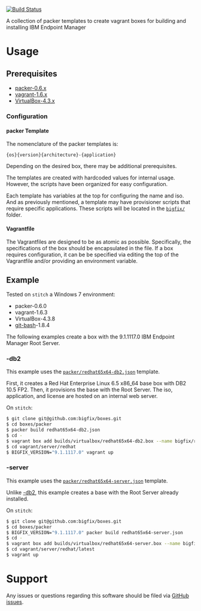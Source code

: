 [![Build Status](https://travis-ci.org/bigfix/boxes.svg?branch=master)](https://travis-ci.org/bigfix/boxes)

A collection of packer templates to create vagrant boxes for building and installing IBM Endpoint Manager

# Usage
## Prerequisites
- [packer-0.6.x](http://www.packer.io/downloads.html)
- [vagrant-1.6.x](http://www.vagrantup.com/downloads.html)
- [VirtualBox-4.3.x](https://www.virtualbox.org/wiki/Downloads)

### Configuration
#### packer Template
The nomenclature of the packer templates is:

```
{os}{version}{architecture}-{application}
```

Depending on the desired box, there may be additional prerequisites.

The templates are created with hardcoded values for internal usage. However, the scripts have been organized for easy configuration.

Each template has variables at the top for configuring the name and iso. And as previously mentioned, a template may have provisioner scripts that require specific applications. These scripts will be located in the [`bigfix/`](bigfix/) folder.

#### Vagrantfile
The Vagrantfiles are designed to be as atomic as possible. Specifically, the specifications of the box should be encapsulated in the file. If a box requires configuration, it can be be specified via editing the top of the Vagrantfile and/or providing an environment variable.

## Example
Tested on `stitch` a Windows 7 environment:
- packer-0.6.0
- vagrant-1.6.3
- VirtualBox-4.3.8
- [git-bash](http://git-scm.com/download/win)-1.8.4

The following examples create a box with the 9.1.1117.0 IBM Endpoint Manager Root Server. 

### -db2
This example uses the [`packer/redhat65x64-db2.json`](redhat65x64-db2.json) template.

First, it creates a Red Hat Enterprise Linux 6.5 x86_64 base box with DB2 10.5 FP2. Then, it provisions the base with the Root Server. The iso, application, and license are hosted on an internal web server.

On `stitch`:

```bash
$ git clone git@github.com:bigfix/boxes.git
$ cd boxes/packer
$ packer build redhat65x64-db2.json
$ cd -
$ vagrant box add builds/virtualbox/redhat65x64-db2.box --name bigfix/redhat65x64-db2
$ cd vagrant/server/redhat
$ BIGFIX_VERSION="9.1.1117.0" vagrant up
```

### -server
This example uses the [`packer/redhat65x64-server.json`](redhat65x64-db2.json) template.

Unlike [-db2](#-db2), this example creates a base with the Root Server already installed.

On `stitch`:

```bash
$ git clone git@github.com:bigfix/boxes.git
$ cd boxes/packer
$ BIGFIX_VERSION="9.1.1117.0" packer build redhat65x64-server.json
$ cd -
$ vagrant box add builds/virtualbox/redhat65x64-server.box --name bigfix/redhat65x64-server91patch3
$ cd vagrant/server/redhat/latest
$ vagrant up
```

# Support
Any issues or questions regarding this software should be filed via [GitHub issues](https://github.com/bigfix/boxes/issues).
